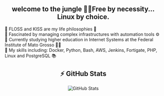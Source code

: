 <div align="center" class="myWrapper">
  <!--<img align="center" src="https://raw.githubusercontent.com/andradesysadmin/andradesysadmin/refs/heads/main/linux-linux-power.gif">-->
  <h2 align="center">welcome to the jungle 👊🔥Free by necessity... Linux by choice.</h2>
</div>
<div>
  <ul style="list-style-type: none; padding: 0;">
    <li>🔹 FLOSS and KISS are my life philosophies 🐧</li>
    <li>🔹 Fascinated by managing complex infrastructures with automation tools ⚙️</li>
    <li>🔹 Currently studying higher education in Internet Systems at the Federal Institute of Mato Grosso 👨‍🏫</li>
    <li>🔹 My skills including: Docker, Python, Bash, AWS, Jenkins, Fortigate, PHP, Linux and PostgreSQL 📚</li>
  </ul>
</div>

<h2 align="center">⚡ GitHub Stats</h2>

<div align="center" class="myWrapper">
  <img src="https://github-readme-stats.vercel.app/api?username=andradesysadmin&show_icons=true&theme=calm_pink" alt="GitHub Stats">
</div>



